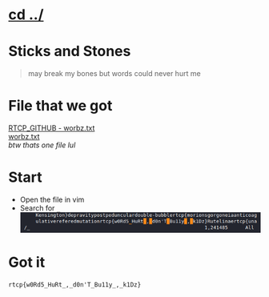 # [cd ../](../../index.md)
# Sticks and Stones

> may break my bones but words could never hurt me

# File that we got
[RTCP_GITHUB - worbz.txt](https://github.com/JEF1056/riceteacatpanda/tree/master/Sticks%20and%20Stones%20(50))  
[worbz.txt](worbz.txt)  
*btw thats one file lul*

# Start
- Open the file in vim
- Search for `_`  
![flag.png](flag.png)

# Got it
```
rtcp{w0Rd5_HuRt_,_d0n'T_Bu11y_,_k1Dz}
```
